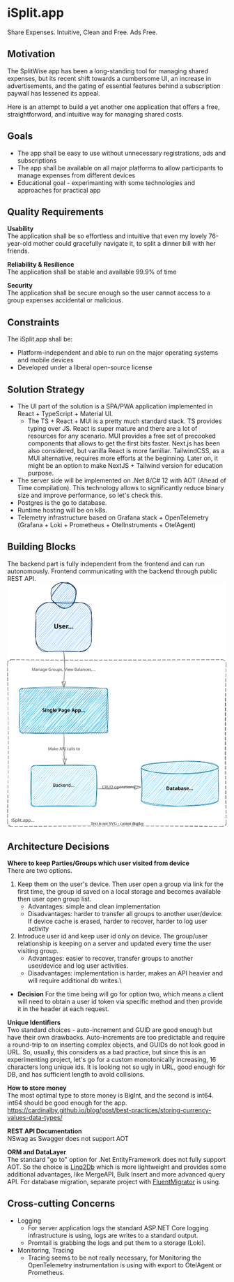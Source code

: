 # iSplit.app
Share Expenses. Intuitive, Clean and Free. Ads Free.

## Motivation
The SplitWise app has been a long-standing tool for managing shared expenses, but its recent shift towards a cumbersome UI, an increase in advertisements, and the gating of essential features behind a subscription paywall has lessened its appeal.

Here is an attempt to build a yet another one application that offers a free, straightforward, and intuitive way for managing shared costs. 


## Goals
- The app shall be easy to use without unnecessary registrations, ads and subscriptions
- The app shall be available on all major platforms to allow participants to manage expenses from different devices
- Educational goal - experimanting with some technologies and approaches for practical app

## Quality Requirements
**Usability** \
The application shall be so effortless and intuitive that even my lovely 76-year-old mother could gracefully navigate it, to split a dinner bill with her friends.

**Reliability & Resilience** \
The application shall be stable and available 99.9% of time

**Security** \
The application shall be secure enough so the user cannot access to a group expenses accidental or malicious.

## Constraints
The iSplit.app shall be:
- Platform-independent and able to run on the major operating systems and mobile devices
- Developed under a liberal open-source license
  
## Solution Strategy
- The UI part of the solution is a SPA/PWA application implemented in React + TypeScript + Material UI. 
  - The TS + React + MUI is a pretty much standard stack. TS provides typing over JS. React is super mature and there are a lot of resources for any scenario. MUI provides a free set of precooked components that allows to get the first bits faster. Next.js has been also considered, but vanilla React is more familiar. TailwindCSS, as a MUI alternative, requires more efforts at the beginning. Later on, it might be an option to make NextJS + Tailwind version for education purpose.
- The server side will be implemented on .Net 8/C# 12 with AOT (Ahead of Time compilation). This technology allows to significantly reduce binary size and improve performance, so let's check this.
- Postgres is the go to database. 
- Runtime hosting will be on k8s.
- Telemetry infrastructure based on Grafana stack + OpenTelemetry  (Grafana + Loki + Prometheus + OtelInstruments + OtelAgent)

## Building Blocks
The backend part is fully independent from the frontend and can run autonomously. Frontend communicating with the backend through public REST API. 
![software-system.drawio.svg](software-system.drawio.svg)

## Architecture Decisions
**Where to keep Parties/Groups which user visited from device**\
There are two options.
1. Keep them on the user's device. Then user open a group via link for the first time, the group id saved on a local storage and becomes available then user open group list.
   - Advantages: simple and clean implementation
   - Disadvantages: harder to transfer all groups to another user/device. If device cache is erased, harder to recover, harder to log user activity
2. Introduce user id and keep user id only on device. The group/user relationship is keeping on a server and updated every time the user visiting group.
   - Advantages: easier to recover, transfer groups to another user/device and log user activities.
   - Disadvantages: implementation is harder, makes an API heavier and will require additional db writes.\
 - **Decision** For the time being will go for option two, which means a client will need to obtain a user id token via specific method and then provide it in the header at each request.

**Unique Identifiers**\
Two standard choices - auto-increment and GUID are good enough but have their own drawbacks. Auto-increments are too predictable and require a round-trip to on inserting complex objects, and GUIDs do not look good in URL. So, usually, this considers as a bad practice, but since this is an experimenting project, let's go for a custom monotonically increasing, 16 characters long unique ids. It is looking not so ugly in URL, good enough for DB, and has sufficient length to avoid collisions.

**How to store money**\
The most optimal type to store money is BigInt, and the second is int64. int64 should be good enough for the app. https://cardinalby.github.io/blog/post/best-practices/storing-currency-values-data-types/

**REST API Documentation**\
NSwag as Swagger does not support AOT

**ORM and DataLayer**\
The standard "go to" option for .Net EntityFramework does not fully support AOT. So the choice is [Linq2Db](https://github.com/linq2db/linq2db) which is more lightweight and provides some additional advantages, like MergeAPI, Bulk Insert and more advanced query API.
For database migration, separate project with [FluentMigrator](https://github.com/fluentmigrator/fluentmigrator) is using.



## Cross-cutting Concerns
- Logging
  - For server application logs the standard ASP.NET Core logging infrastructure is using, logs are writes to a standard output.
  - Promtail is grabbing the logs and put them to a storage (Loki).
- Monitoring, Tracing
  - Tracing seems to be not really necessary, for Monitoring the OpenTelemetry instrumentation is using with export to OtelAgent or Prometheus.